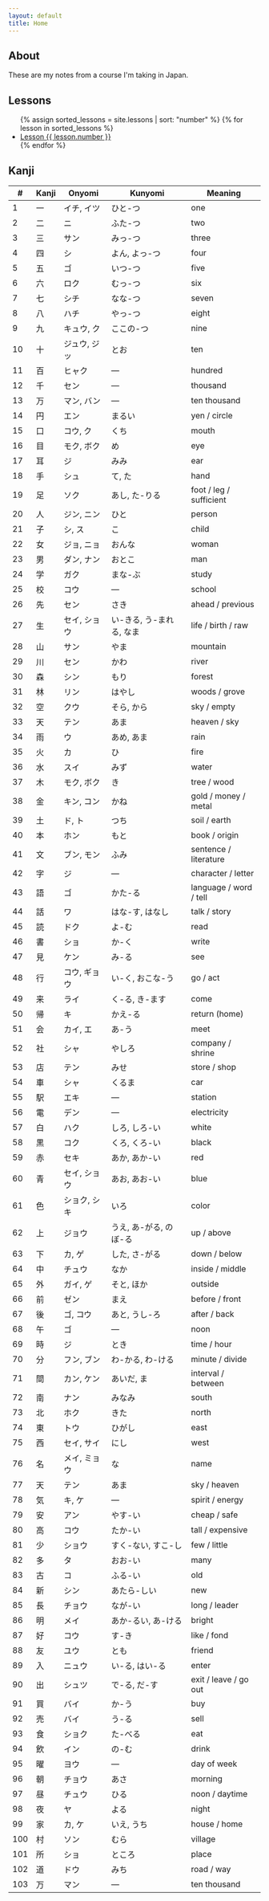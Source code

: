 ```yaml
---
layout: default
title: Home
---
```


## About

These are my notes from a course I'm taking in Japan.

## Lessons

<ul>
    {% assign sorted_lessons = site.lessons | sort: "number" %}
    {% for lesson in sorted_lessons %}
        <li>
            <a href="{{ lesson.url | relative_url }}">Lesson {{ lesson.number }}</a>
        </li>
    {% endfor %}
</ul>

## Kanji

| #   | Kanji | Onyomi       | Kunyomi                  | Meaning                 |
| --- | ----- | ------------ | ------------------------ | ----------------------- |
| 1   | 一    | イチ, イツ   | ひと-つ                  | one                     |
| 2   | 二    | ニ           | ふた-つ                  | two                     |
| 3   | 三    | サン         | みっ-つ                  | three                   |
| 4   | 四    | シ           | よん, よっ-つ            | four                    |
| 5   | 五    | ゴ           | いつ-つ                  | five                    |
| 6   | 六    | ロク         | むっ-つ                  | six                     |
| 7   | 七    | シチ         | なな-つ                  | seven                   |
| 8   | 八    | ハチ         | やっ-つ                  | eight                   |
| 9   | 九    | キュウ, ク   | ここの-つ                | nine                    |
| 10  | 十    | ジュウ, ジッ | とお                     | ten                     |
| 11  | 百    | ヒャク       | —                        | hundred                 |
| 12  | 千    | セン         | —                        | thousand                |
| 13  | 万    | マン, バン   | —                        | ten thousand            |
| 14  | 円    | エン         | まるい                   | yen / circle            |
| 15  | 口    | コウ, ク     | くち                     | mouth                   |
| 16  | 目    | モク, ボク   | め                       | eye                     |
| 17  | 耳    | ジ           | みみ                     | ear                     |
| 18  | 手    | シュ         | て, た                   | hand                    |
| 19  | 足    | ソク         | あし, た-りる            | foot / leg / sufficient |
| 20  | 人    | ジン, ニン   | ひと                     | person                  |
| 21  | 子    | シ, ス       | こ                       | child                   |
| 22  | 女    | ジョ, ニョ   | おんな                   | woman                   |
| 23  | 男    | ダン, ナン   | おとこ                   | man                     |
| 24  | 学    | ガク         | まな-ぶ                  | study                   |
| 25  | 校    | コウ         | —                        | school                  |
| 26  | 先    | セン         | さき                     | ahead / previous        |
| 27  | 生    | セイ, ショウ | い-きる, う-まれる, なま | life / birth / raw      |
| 28  | 山    | サン         | やま                     | mountain                |
| 29  | 川    | セン         | かわ                     | river                   |
| 30  | 森    | シン         | もり                     | forest                  |
| 31  | 林    | リン         | はやし                   | woods / grove           |
| 32  | 空    | クウ         | そら, から               | sky / empty             |
| 33  | 天    | テン         | あま                     | heaven / sky            |
| 34  | 雨    | ウ           | あめ, あま               | rain                    |
| 35  | 火    | カ           | ひ                       | fire                    |
| 36  | 水    | スイ         | みず                     | water                   |
| 37  | 木    | モク, ボク   | き                       | tree / wood             |
| 38  | 金    | キン, コン   | かね                     | gold / money / metal    |
| 39  | 土    | ド, ト       | つち                     | soil / earth            |
| 40  | 本    | ホン         | もと                     | book / origin           |
| 41  | 文    | ブン, モン   | ふみ                     | sentence / literature   |
| 42  | 字    | ジ           | —                        | character / letter      |
| 43  | 語    | ゴ           | かた-る                  | language / word / tell  |
| 44  | 話    | ワ           | はな-す, はなし          | talk / story            |
| 45  | 読    | ドク         | よ-む                    | read                    |
| 46  | 書    | ショ         | か-く                    | write                   |
| 47  | 見    | ケン         | み-る                    | see                     |
| 48  | 行    | コウ, ギョウ | い-く, おこな-う         | go / act                |
| 49  | 来    | ライ         | く-る, き-ます           | come                    |
| 50  | 帰    | キ           | かえ-る                  | return (home)           |
| 51  | 会    | カイ, エ     | あ-う                    | meet                    |
| 52  | 社    | シャ         | やしろ                   | company / shrine        |
| 53  | 店    | テン         | みせ                     | store / shop            |
| 54  | 車    | シャ         | くるま                   | car                     |
| 55  | 駅    | エキ         | —                        | station                 |
| 56  | 電    | デン         | —                        | electricity             |
| 57  | 白    | ハク         | しろ, しろ-い            | white                   |
| 58  | 黒    | コク         | くろ, くろ-い            | black                   |
| 59  | 赤    | セキ         | あか, あか-い            | red                     |
| 60  | 青    | セイ, ショウ | あお, あお-い            | blue                    |
| 61  | 色    | ショク, シキ | いろ                     | color                   |
| 62  | 上    | ジョウ       | うえ, あ-がる, のぼ-る   | up / above              |
| 63  | 下    | カ, ゲ       | した, さ-がる            | down / below            |
| 64  | 中    | チュウ       | なか                     | inside / middle         |
| 65  | 外    | ガイ, ゲ     | そと, ほか               | outside                 |
| 66  | 前    | ゼン         | まえ                     | before / front          |
| 67  | 後    | ゴ, コウ     | あと, うし-ろ            | after / back            |
| 68  | 午    | ゴ           | —                        | noon                    |
| 69  | 時    | ジ           | とき                     | time / hour             |
| 70  | 分    | フン, ブン   | わ-かる, わ-ける         | minute / divide         |
| 71  | 間    | カン, ケン   | あいだ, ま               | interval / between      |
| 72  | 南    | ナン         | みなみ                   | south                   |
| 73  | 北    | ホク         | きた                     | north                   |
| 74  | 東    | トウ         | ひがし                   | east                    |
| 75  | 西    | セイ, サイ   | にし                     | west                    |
| 76  | 名    | メイ, ミョウ | な                       | name                    |
| 77  | 天    | テン         | あま                     | sky / heaven            |
| 78  | 気    | キ, ケ       | —                        | spirit / energy         |
| 79  | 安    | アン         | やす-い                  | cheap / safe            |
| 80  | 高    | コウ         | たか-い                  | tall / expensive        |
| 81  | 少    | ショウ       | すく-ない, すこ-し       | few / little            |
| 82  | 多    | タ           | おお-い                  | many                    |
| 83  | 古    | コ           | ふる-い                  | old                     |
| 84  | 新    | シン         | あたら-しい              | new                     |
| 85  | 長    | チョウ       | なが-い                  | long / leader           |
| 86  | 明    | メイ         | あか-るい, あ-ける       | bright                  |
| 87  | 好    | コウ         | す-き                    | like / fond             |
| 88  | 友    | ユウ         | とも                     | friend                  |
| 89  | 入    | ニュウ       | い-る, はい-る           | enter                   |
| 90  | 出    | シュツ       | で-る, だ-す             | exit / leave / go out   |
| 91  | 買    | バイ         | か-う                    | buy                     |
| 92  | 売    | バイ         | う-る                    | sell                    |
| 93  | 食    | ショク       | た-べる                  | eat                     |
| 94  | 飲    | イン         | の-む                    | drink                   |
| 95  | 曜    | ヨウ         | —                        | day of week             |
| 96  | 朝    | チョウ       | あさ                     | morning                 |
| 97  | 昼    | チュウ       | ひる                     | noon / daytime          |
| 98  | 夜    | ヤ           | よる                     | night                   |
| 99  | 家    | カ, ケ       | いえ, うち               | house / home            |
| 100 | 村    | ソン         | むら                     | village                 |
| 101 | 所    | ショ         | ところ                   | place                   |
| 102 | 道    | ドウ         | みち                     | road / way              |
| 103 | 万    | マン         | —                        | ten thousand            |
